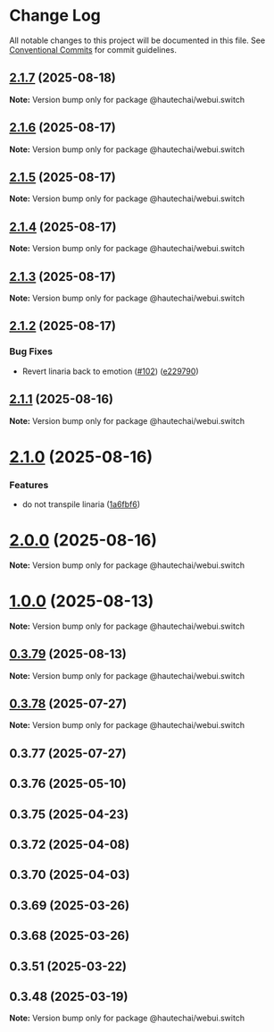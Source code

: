 # Change Log

All notable changes to this project will be documented in this file.
See [Conventional Commits](https://conventionalcommits.org) for commit guidelines.

## [2.1.7](https://github.com/HautechAI/webui/compare/@hautechai/webui.switch@2.1.6...@hautechai/webui.switch@2.1.7) (2025-08-18)

**Note:** Version bump only for package @hautechai/webui.switch

## [2.1.6](https://github.com/HautechAI/webui/compare/@hautechai/webui.switch@2.1.5...@hautechai/webui.switch@2.1.6) (2025-08-17)

**Note:** Version bump only for package @hautechai/webui.switch

## [2.1.5](https://github.com/HautechAI/webui/compare/@hautechai/webui.switch@2.1.4...@hautechai/webui.switch@2.1.5) (2025-08-17)

**Note:** Version bump only for package @hautechai/webui.switch

## [2.1.4](https://github.com/HautechAI/webui/compare/@hautechai/webui.switch@2.1.3...@hautechai/webui.switch@2.1.4) (2025-08-17)

**Note:** Version bump only for package @hautechai/webui.switch

## [2.1.3](https://github.com/HautechAI/webui/compare/@hautechai/webui.switch@2.1.2...@hautechai/webui.switch@2.1.3) (2025-08-17)

**Note:** Version bump only for package @hautechai/webui.switch

## [2.1.2](https://github.com/HautechAI/webui/compare/@hautechai/webui.switch@2.1.1...@hautechai/webui.switch@2.1.2) (2025-08-17)

### Bug Fixes

- Revert linaria back to emotion ([#102](https://github.com/HautechAI/webui/issues/102)) ([e229790](https://github.com/HautechAI/webui/commit/e229790dae8eba4b3037bbe41365e5a73ab7f6dc))

## [2.1.1](https://github.com/HautechAI/webui/compare/@hautechai/webui.switch@2.1.0...@hautechai/webui.switch@2.1.1) (2025-08-16)

**Note:** Version bump only for package @hautechai/webui.switch

# [2.1.0](https://github.com/HautechAI/webui/compare/@hautechai/webui.switch@1.0.0...@hautechai/webui.switch@2.1.0) (2025-08-16)

### Features

- do not transpile linaria ([1a6fbf6](https://github.com/HautechAI/webui/commit/1a6fbf6353a0e5028040006b5045170cf83f1ba0))

# [2.0.0](https://github.com/HautechAI/webui/compare/@hautechai/webui.switch@1.0.0...@hautechai/webui.switch@2.0.0) (2025-08-16)

**Note:** Version bump only for package @hautechai/webui.switch

# [1.0.0](https://github.com/HautechAI/webui/compare/@hautechai/webui.switch@0.3.79...@hautechai/webui.switch@1.0.0) (2025-08-13)

**Note:** Version bump only for package @hautechai/webui.switch

## [0.3.79](https://github.com/HautechAI/webui/compare/@hautechai/webui.switch@0.3.78...@hautechai/webui.switch@0.3.79) (2025-08-13)

**Note:** Version bump only for package @hautechai/webui.switch

## [0.3.78](https://github.com/HautechAI/webui/compare/@hautechai/webui.switch@0.3.77...@hautechai/webui.switch@0.3.78) (2025-07-27)

**Note:** Version bump only for package @hautechai/webui.switch

## 0.3.77 (2025-07-27)

## 0.3.76 (2025-05-10)

## 0.3.75 (2025-04-23)

## 0.3.72 (2025-04-08)

## 0.3.70 (2025-04-03)

## 0.3.69 (2025-03-26)

## 0.3.68 (2025-03-26)

## 0.3.51 (2025-03-22)

## 0.3.48 (2025-03-19)

**Note:** Version bump only for package @hautechai/webui.switch
